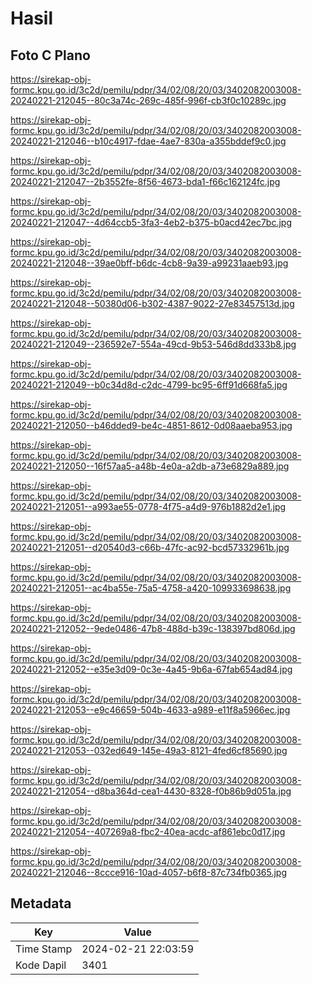 # Hasil

## Foto C Plano

https://sirekap-obj-formc.kpu.go.id/3c2d/pemilu/pdpr/34/02/08/20/03/3402082003008-20240221-212045--80c3a74c-269c-485f-996f-cb3f0c10289c.jpg

https://sirekap-obj-formc.kpu.go.id/3c2d/pemilu/pdpr/34/02/08/20/03/3402082003008-20240221-212046--b10c4917-fdae-4ae7-830a-a355bddef9c0.jpg

https://sirekap-obj-formc.kpu.go.id/3c2d/pemilu/pdpr/34/02/08/20/03/3402082003008-20240221-212047--2b3552fe-8f56-4673-bda1-f66c162124fc.jpg

https://sirekap-obj-formc.kpu.go.id/3c2d/pemilu/pdpr/34/02/08/20/03/3402082003008-20240221-212047--4d64ccb5-3fa3-4eb2-b375-b0acd42ec7bc.jpg

https://sirekap-obj-formc.kpu.go.id/3c2d/pemilu/pdpr/34/02/08/20/03/3402082003008-20240221-212048--39ae0bff-b6dc-4cb8-9a39-a99231aaeb93.jpg

https://sirekap-obj-formc.kpu.go.id/3c2d/pemilu/pdpr/34/02/08/20/03/3402082003008-20240221-212048--50380d06-b302-4387-9022-27e83457513d.jpg

https://sirekap-obj-formc.kpu.go.id/3c2d/pemilu/pdpr/34/02/08/20/03/3402082003008-20240221-212049--236592e7-554a-49cd-9b53-546d8dd333b8.jpg

https://sirekap-obj-formc.kpu.go.id/3c2d/pemilu/pdpr/34/02/08/20/03/3402082003008-20240221-212049--b0c34d8d-c2dc-4799-bc95-6ff91d668fa5.jpg

https://sirekap-obj-formc.kpu.go.id/3c2d/pemilu/pdpr/34/02/08/20/03/3402082003008-20240221-212050--b46dded9-be4c-4851-8612-0d08aaeba953.jpg

https://sirekap-obj-formc.kpu.go.id/3c2d/pemilu/pdpr/34/02/08/20/03/3402082003008-20240221-212050--16f57aa5-a48b-4e0a-a2db-a73e6829a889.jpg

https://sirekap-obj-formc.kpu.go.id/3c2d/pemilu/pdpr/34/02/08/20/03/3402082003008-20240221-212051--a993ae55-0778-4f75-a4d9-976b1882d2e1.jpg

https://sirekap-obj-formc.kpu.go.id/3c2d/pemilu/pdpr/34/02/08/20/03/3402082003008-20240221-212051--d20540d3-c66b-47fc-ac92-bcd57332961b.jpg

https://sirekap-obj-formc.kpu.go.id/3c2d/pemilu/pdpr/34/02/08/20/03/3402082003008-20240221-212051--ac4ba55e-75a5-4758-a420-109933698638.jpg

https://sirekap-obj-formc.kpu.go.id/3c2d/pemilu/pdpr/34/02/08/20/03/3402082003008-20240221-212052--9ede0486-47b8-488d-b39c-138397bd806d.jpg

https://sirekap-obj-formc.kpu.go.id/3c2d/pemilu/pdpr/34/02/08/20/03/3402082003008-20240221-212052--e35e3d09-0c3e-4a45-9b6a-67fab654ad84.jpg

https://sirekap-obj-formc.kpu.go.id/3c2d/pemilu/pdpr/34/02/08/20/03/3402082003008-20240221-212053--e9c46659-504b-4633-a989-e11f8a5966ec.jpg

https://sirekap-obj-formc.kpu.go.id/3c2d/pemilu/pdpr/34/02/08/20/03/3402082003008-20240221-212053--032ed649-145e-49a3-8121-4fed6cf85690.jpg

https://sirekap-obj-formc.kpu.go.id/3c2d/pemilu/pdpr/34/02/08/20/03/3402082003008-20240221-212054--d8ba364d-cea1-4430-8328-f0b86b9d051a.jpg

https://sirekap-obj-formc.kpu.go.id/3c2d/pemilu/pdpr/34/02/08/20/03/3402082003008-20240221-212054--407269a8-fbc2-40ea-acdc-af861ebc0d17.jpg

https://sirekap-obj-formc.kpu.go.id/3c2d/pemilu/pdpr/34/02/08/20/03/3402082003008-20240221-212046--8ccce916-10ad-4057-b6f8-87c734fb0365.jpg


## Metadata

| Key        | Value               |
| ---------- | ------------------- |
| Time Stamp | 2024-02-21 22:03:59 |
| Kode Dapil | 3401                |



